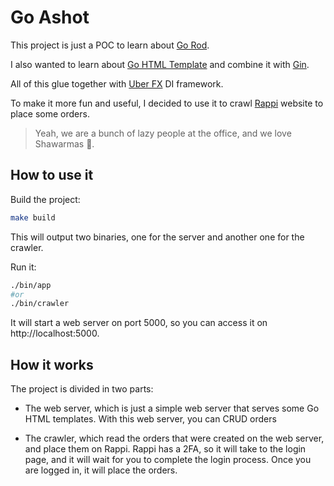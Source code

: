 # Go Ashot

This project is just a POC to learn about [Go Rod](https://go-rod.github.io/#/).

I also wanted to learn about [Go HTML Template](https://golang.org/pkg/html/template/) and
combine it with [Gin](https://github.com/gin-gonic/gin).

All of this glue together with [Uber FX](https://github.com/uber-go/fx) DI framework.

To make it more fun and useful, I decided to use it to crawl [Rappi](https://rappi.com.uy) website to place some orders.

> Yeah, we are a bunch of lazy people at the office, and we love Shawarmas 🥙.

## How to use it

Build the project:

```bash
make build
```

This will output two binaries, one for the server and another one for the crawler.

Run it:

```bash
./bin/app
#or
./bin/crawler
```

It will start a web server on port 5000, so you can access it on http://localhost:5000.

## How it works

The project is divided in two parts:

- The web server, which is just a simple web server that serves some Go HTML templates.
  With this web server, you can CRUD orders

- The crawler, which read the orders that were created on the web server, and place them on Rappi.
  Rappi has a 2FA, so it will take to the login page, and it will wait for you to complete the login process.
  Once you are logged in, it will place the orders.
